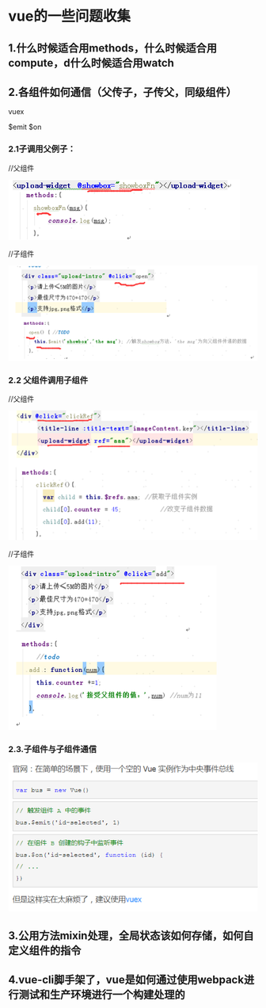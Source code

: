 # vue的一些问题收集

## 1.什么时候适合用methods，什么时候适合用compute，d什么时候适合用watch

## 2.各组件如何通信（父传子，子传父，同级组件）
vuex

$emit $on

### 2.1子调用父例子：

//父组件

![子调用父例子](https://github.com/huanglp47/thinkingInFontEnd/blob/master/img/vue-father-component-1.png)

//子组件

![子调用父例子](https://github.com/huanglp47/thinkingInFontEnd/blob/master/img/vue-child-component-1.png)

### 2.2 父组件调用子组件
//父组件

![父组件调用子组件](https://github.com/huanglp47/thinkingInFontEnd/blob/master/img/vue-father-component-2.png)

//子组件

![父组件调用子组件](https://github.com/huanglp47/thinkingInFontEnd/blob/master/img/vue-child-component-2.png)

### 2.3.子组件与子组件通信

![子组件与子组件通信](https://github.com/huanglp47/thinkingInFontEnd/blob/master/img/vue-child-child-component.png)



## 3.公用方法mixin处理，全局状态该如何存储，如何自定义组件的指令

## 4.vue-cli脚手架了，vue是如何通过使用webpack进行测试和生产环境进行一个构建处理的
